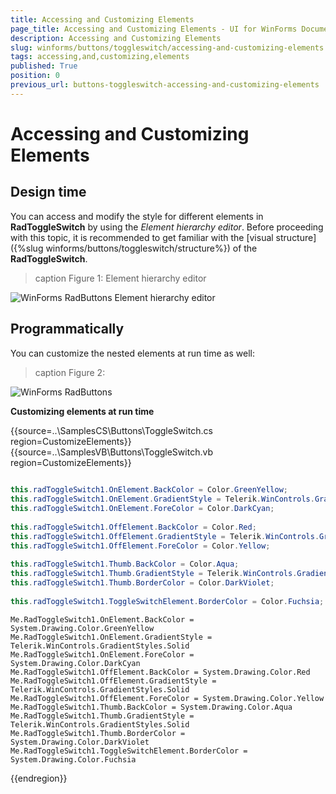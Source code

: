```yaml
---
title: Accessing and Customizing Elements
page_title: Accessing and Customizing Elements - UI for WinForms Documentation
description: Accessing and Customizing Elements
slug: winforms/buttons/toggleswitch/accessing-and-customizing-elements
tags: accessing,and,customizing,elements
published: True
position: 0
previous_url: buttons-toggleswitch-accessing-and-customizing-elements
---
```


# Accessing and Customizing Elements

## Design time

You can access and modify the style for different elements in __RadToggleSwitch__ by using the *Element hierarchy editor*. Before proceeding with this topic, it is recommended to get familiar with the [visual structure]({%slug winforms/buttons/toggleswitch/structure%}) of the __RadToggleSwitch__.
        
>caption Figure 1: Element hierarchy editor

![WinForms RadButtons Element hierarchy editor](images/buttons-toggleswitch-accessing-and-customizing-elements001.png)

## Programmatically

You can customize the nested elements at run time as well:
>caption Figure 2:

![WinForms RadButtons ](images/buttons-toggleswitch-accessing-and-customizing-elements002.gif)

__Customizing elements at run time__



{{source=..\SamplesCS\Buttons\ToggleSwitch.cs region=CustomizeElements}} 
{{source=..\SamplesVB\Buttons\ToggleSwitch.vb region=CustomizeElements}} 

````C#
            
this.radToggleSwitch1.OnElement.BackColor = Color.GreenYellow;
this.radToggleSwitch1.OnElement.GradientStyle = Telerik.WinControls.GradientStyles.Solid;
this.radToggleSwitch1.OnElement.ForeColor = Color.DarkCyan;
            
this.radToggleSwitch1.OffElement.BackColor = Color.Red;
this.radToggleSwitch1.OffElement.GradientStyle = Telerik.WinControls.GradientStyles.Solid;
this.radToggleSwitch1.OffElement.ForeColor = Color.Yellow;
            
this.radToggleSwitch1.Thumb.BackColor = Color.Aqua;
this.radToggleSwitch1.Thumb.GradientStyle = Telerik.WinControls.GradientStyles.Solid;
this.radToggleSwitch1.Thumb.BorderColor = Color.DarkViolet;
            
this.radToggleSwitch1.ToggleSwitchElement.BorderColor = Color.Fuchsia;

````
````VB.NET
Me.RadToggleSwitch1.OnElement.BackColor = System.Drawing.Color.GreenYellow
Me.RadToggleSwitch1.OnElement.GradientStyle = Telerik.WinControls.GradientStyles.Solid
Me.RadToggleSwitch1.OnElement.ForeColor = System.Drawing.Color.DarkCyan
Me.RadToggleSwitch1.OffElement.BackColor = System.Drawing.Color.Red
Me.RadToggleSwitch1.OffElement.GradientStyle = Telerik.WinControls.GradientStyles.Solid
Me.RadToggleSwitch1.OffElement.ForeColor = System.Drawing.Color.Yellow
Me.RadToggleSwitch1.Thumb.BackColor = System.Drawing.Color.Aqua
Me.RadToggleSwitch1.Thumb.GradientStyle = Telerik.WinControls.GradientStyles.Solid
Me.RadToggleSwitch1.Thumb.BorderColor = System.Drawing.Color.DarkViolet
Me.RadToggleSwitch1.ToggleSwitchElement.BorderColor = System.Drawing.Color.Fuchsia

````

{{endregion}} 



